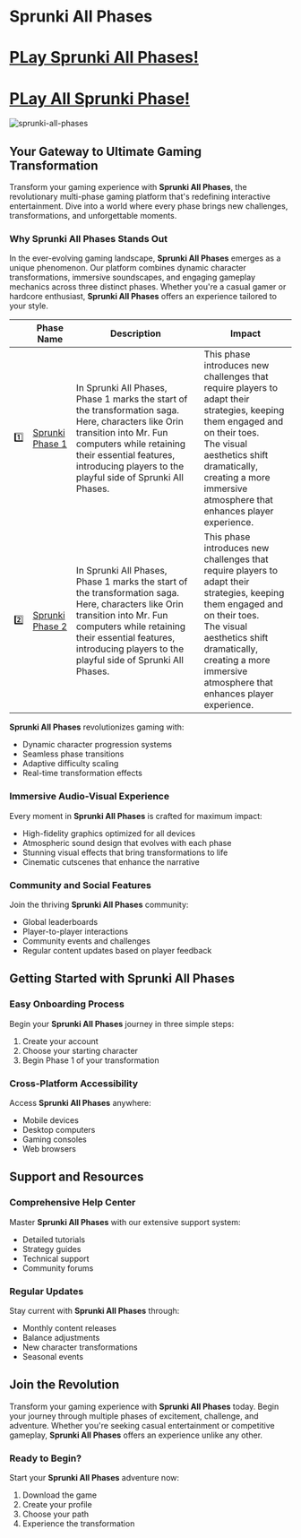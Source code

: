 # Sprunki All Phases

# [PLay Sprunki All Phases!](https://www.sprunkigames.com/en/sprunki-phase)

# [PLay All Sprunki Phase!](https://www.sprunkii.com/)

![sprunki-all-phases](https://www.sprunkii.com/images/game-images/sprunki-all-phases.jpg)

## Your Gateway to Ultimate Gaming Transformation

Transform your gaming experience with **Sprunki All Phases**, the revolutionary multi-phase gaming platform that's redefining interactive entertainment. Dive into a world where every phase brings new challenges, transformations, and unforgettable moments.

### Why Sprunki All Phases Stands Out

In the ever-evolving gaming landscape, **Sprunki All Phases** emerges as a unique phenomenon. Our platform combines dynamic character transformations, immersive soundscapes, and engaging gameplay mechanics across three distinct phases. Whether you're a casual gamer or hardcore enthusiast, **Sprunki All Phases** offers an experience tailored to your style.

|     | Phase Name                                                         | Description                                                                                                                                                                                                                                      | Impact                                                                                                                                                                                                                                           |
| --- | ------------------------------------------------------------------ | ------------------------------------------------------------------------------------------------------------------------------------------------------------------------------------------------------------------------------------------------ | ------------------------------------------------------------------------------------------------------------------------------------------------------------------------------------------------------------------------------------------------ |
| 1️⃣  | [Sprunki Phase 1](https://www.sprunkigames.com/en/sprunki-phase-1) | In Sprunki All Phases, Phase 1 marks the start of the transformation saga. Here, characters like Orin transition into Mr. Fun computers while retaining their essential features, introducing players to the playful side of Sprunki All Phases. |  This phase introduces new challenges that require players to adapt their strategies, keeping them engaged and on their toes. <br /> The visual aesthetics shift dramatically, creating a more immersive atmosphere that enhances player experience. |
| 2️⃣  | [Sprunki Phase 2](https://www.sprunkigames.com/en/sprunki-phase-2) | In Sprunki All Phases, Phase 1 marks the start of the transformation saga. Here, characters like Orin transition into Mr. Fun computers while retaining their essential features, introducing players to the playful side of Sprunki All Phases. |  This phase introduces new challenges that require players to adapt their strategies, keeping them engaged and on their toes. <br /> The visual aesthetics shift dramatically, creating a more immersive atmosphere that enhances player experience. |

**Sprunki All Phases** revolutionizes gaming with:

- Dynamic character progression systems
- Seamless phase transitions
- Adaptive difficulty scaling
- Real-time transformation effects

### Immersive Audio-Visual Experience

Every moment in **Sprunki All Phases** is crafted for maximum impact:

- High-fidelity graphics optimized for all devices
- Atmospheric sound design that evolves with each phase
- Stunning visual effects that bring transformations to life
- Cinematic cutscenes that enhance the narrative

### Community and Social Features

Join the thriving **Sprunki All Phases** community:

- Global leaderboards
- Player-to-player interactions
- Community events and challenges
- Regular content updates based on player feedback

## Getting Started with Sprunki All Phases

### Easy Onboarding Process

Begin your **Sprunki All Phases** journey in three simple steps:

1. Create your account
2. Choose your starting character
3. Begin Phase 1 of your transformation

### Cross-Platform Accessibility

Access **Sprunki All Phases** anywhere:

- Mobile devices
- Desktop computers
- Gaming consoles
- Web browsers

## Support and Resources

### Comprehensive Help Center

Master **Sprunki All Phases** with our extensive support system:

- Detailed tutorials
- Strategy guides
- Technical support
- Community forums

### Regular Updates

Stay current with **Sprunki All Phases** through:

- Monthly content releases
- Balance adjustments
- New character transformations
- Seasonal events

## Join the Revolution

Transform your gaming experience with **Sprunki All Phases** today. Begin your journey through multiple phases of excitement, challenge, and adventure. Whether you're seeking casual entertainment or competitive gameplay, **Sprunki All Phases** offers an experience unlike any other.

### Ready to Begin?

Start your **Sprunki All Phases** adventure now:

1. Download the game
2. Create your profile
3. Choose your path
4. Experience the transformation
